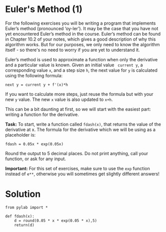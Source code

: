# Euler's Method (1)

For the following exercises you will be writing a program that implements Euler’s method (pronounced ‘oy-ler’). It may be the case that you have not yet encountered Euler’s method in the course. Euler’s method can be found in Chapter 10.2 of your notes, which gives a good description of why this algorithm works. But for our purposes, we only need to know the algorithm itself - so there's no need to worry if you are yet to understand it.

Euler’s method is used to approximate a function when only the derivative and a particular value is known. Given an initial value ` current y`, a corresponding value `x`, and a step size `h`, the next value for `y` is calculated using the following formula:

`next y = current y + f'(x)*h`

If you want to calculate more steps, just reuse the formula but with your new `y` value. The new `x` value is also updated to `x+h`. 

This can be a bit daunting at first, so we will start with the easiest part: writing a function for the derivative. 

**Task:** To start, write a function called `fdash(x)`, that returns the value of the derivative at x. The formula for the derivative which we will be using as a placeholder is:

`fdash = 0.05x * exp(0.05x)`

Round the output to 5 decimal places. Do not print anything, call your function, or ask for any input. 

**Important:** For this set of exercises, make sure to use the `exp` function instead of `e**`, otherwise you will sometimes get slightly different answers!

# Solution

```
from pylab import *

def fdash(x):
    d = round(0.05 * x * exp(0.05 * x),5)
    return(d)

```
